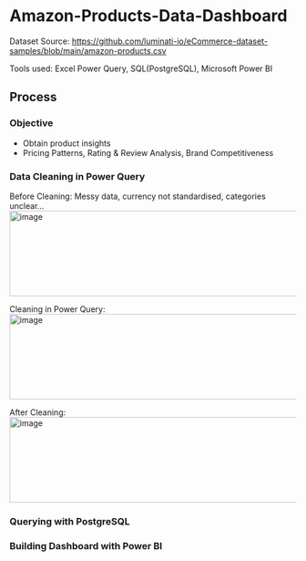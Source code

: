 # Amazon-Products-Data-Dashboard
Dataset Source: https://github.com/luminati-io/eCommerce-dataset-samples/blob/main/amazon-products.csv

Tools used: Excel Power Query, SQL(PostgreSQL), Microsoft Power BI 

## Process

### Objective 
- Obtain product insights
- Pricing Patterns, Rating & Review Analysis, Brand Competitiveness

### Data Cleaning in Power Query
Before Cleaning: Messy data, currency not standardised, categories unclear...
<img width="700" height="150" alt="image" src="https://github.com/user-attachments/assets/97761f4a-bb2b-491b-9113-cb0dea087154" />

Cleaning in Power Query:
<img width="700" height="150" alt="image" src="https://github.com/user-attachments/assets/f24bc662-ab7d-4b18-a9f3-6fe4a40690b7" />

After Cleaning:
<img width="700" height="150" alt="image" src="https://github.com/user-attachments/assets/bc76b1ae-204f-4548-b7e8-da3c2dd41a10" />


### Querying with PostgreSQL

### Building Dashboard with Power BI
